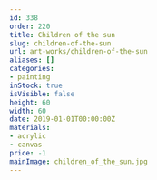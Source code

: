 ```yaml
---
id: 338
order: 220
title: Children of the sun
slug: children-of-the-sun
url: art-works/children-of-the-sun
aliases: []
categories:
- painting
inStock: true
isVisible: false
height: 60
width: 60
date: 2019-01-01T00:00:00Z
materials:
- acrylic
- canvas
price: -1
mainImage: children_of_the_sun.jpg
---
```


